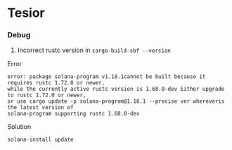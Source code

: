 # Tesior

### Debug

1. Incorrect rustc version in `cargo-build-sbf --version`
 
Error
```
error: package solana-program v1.18.1cannot be built because it requires rustc 1.72.0 or newer, 
while the currently active rustc version is 1.68.0-dev Either upgrade to rustc 1.72.0 or newer,
or use cargo update -p solana-program@1.18.1 --precise ver whereveris the latest version of
solana-program supporting rustc 1.68.0-dev
```

Solution

```
solana-install update
```